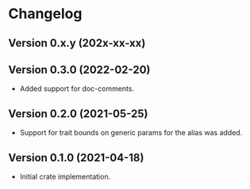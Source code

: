 # Changelog

## Version 0.x.y (202x-xx-xx)

## Version 0.3.0 (2022-02-20)

- Added support for doc-comments.

## Version 0.2.0 (2021-05-25)

- Support for trait bounds on generic params for the alias was added.

## Version 0.1.0 (2021-04-18)

- Initial crate implementation.
